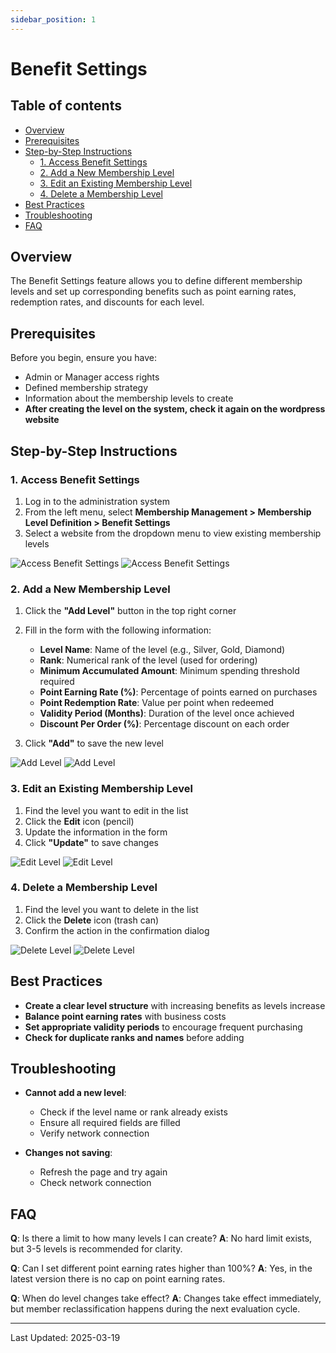 ```yaml
---
sidebar_position: 1
---
```


# Benefit Settings

## Table of contents
- [Overview](#overview)
- [Prerequisites](#prerequisites)
- [Step-by-Step Instructions](#step-by-step-instructions)
  - [1. Access Benefit Settings](#1-access-benefit-settings)
  - [2. Add a New Membership Level](#2-add-a-new-membership-level)
  - [3. Edit an Existing Membership Level](#3-edit-an-existing-membership-level)
  - [4. Delete a Membership Level](#4-delete-a-membership-level)
- [Best Practices](#best-practices)
- [Troubleshooting](#troubleshooting)
- [FAQ](#faq)

## Overview

The Benefit Settings feature allows you to define different membership levels and set up corresponding benefits such as point earning rates, redemption rates, and discounts for each level.

## Prerequisites

Before you begin, ensure you have:
- Admin or Manager access rights
- Defined membership strategy
- Information about the membership levels to create
- **After creating the level on the system, check it again on the wordpress website**

## Step-by-Step Instructions

### 1. Access Benefit Settings

1. Log in to the administration system
2. From the left menu, select **Membership Management > Membership Level Definition > Benefit Settings**
3. Select a website from the dropdown menu to view existing membership levels

![Access Benefit Settings](./imgs/01-benefit-settings/01-bs-sky007.png)
![Access Benefit Settings](./imgs/01-benefit-settings/02-bs-hince.png)

### 2. Add a New Membership Level

1. Click the **"Add Level"** button in the top right corner
2. Fill in the form with the following information:
   - **Level Name**: Name of the level (e.g., Silver, Gold, Diamond)
   - **Rank**: Numerical rank of the level (used for ordering)
   - **Minimum Accumulated Amount**: Minimum spending threshold required
   - **Point Earning Rate (%)**: Percentage of points earned on purchases
   - **Point Redemption Rate**: Value per point when redeemed
   - **Validity Period (Months)**: Duration of the level once achieved
   - **Discount Per Order (%)**: Percentage discount on each order

3. Click **"Add"** to save the new level

![Add Level](./imgs/01-benefit-settings/03-bs-add-level.png)
![Add Level](./imgs/01-benefit-settings/04-bs-add-level.png)

### 3. Edit an Existing Membership Level

1. Find the level you want to edit in the list
2. Click the **Edit** icon (pencil)
3. Update the information in the form
4. Click **"Update"** to save changes

![Edit Level](./imgs/01-benefit-settings/05-bs-edit-level.png)
![Edit Level](./imgs/01-benefit-settings/06-bs-edit-level.png)

### 4. Delete a Membership Level

1. Find the level you want to delete in the list
2. Click the **Delete** icon (trash can)
3. Confirm the action in the confirmation dialog

![Delete Level](./imgs/01-benefit-settings/07-bs-delete-level.png)
![Delete Level](./imgs/01-benefit-settings/08-bs-delete-level.png)

## Best Practices

- **Create a clear level structure** with increasing benefits as levels increase
- **Balance point earning rates** with business costs
- **Set appropriate validity periods** to encourage frequent purchasing
- **Check for duplicate ranks and names** before adding

## Troubleshooting

- **Cannot add a new level**:
  - Check if the level name or rank already exists
  - Ensure all required fields are filled
  - Verify network connection

- **Changes not saving**:
  - Refresh the page and try again
  - Check network connection

## FAQ

**Q**: Is there a limit to how many levels I can create?
**A**: No hard limit exists, but 3-5 levels is recommended for clarity.

**Q**: Can I set different point earning rates higher than 100%?
**A**: Yes, in the latest version there is no cap on point earning rates.

**Q**: When do level changes take effect?
**A**: Changes take effect immediately, but member reclassification happens during the next evaluation cycle.

---
Last Updated: 2025-03-19
